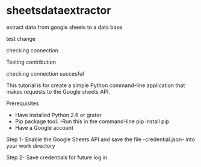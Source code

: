 # sheetsdataextractor
extract data from google sheets to a data base

test change

checking connection

Testing contribution


checking connection 
succesful

This tutorial is for create a simple Python command-line application that makes requests to the Google sheets API.

Prerequisites

* Have installed Python 2.6 or grater
* Pip package tool.
    -Run this in the command-line
    pip install pip
* Have a Google account

Step 1-
Enable the Google Sheets API and save the file -credential.json- into your work directory

Step 2- 
Save credentials for future log in.

